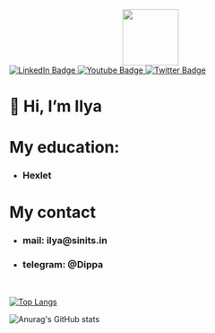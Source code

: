 <div id="header" align="center">
    <img src='https://media.giphy.com/media/RbDKaczqWovIugyJmW/giphy.gif' width="100"/>
</div>

<div id="badges">
  <a href="your-linkedin-URL">
    <img src="https://img.shields.io/badge/LinkedIn-blue?style=for-the-badge&logo=linkedin&logoColor=white" alt="LinkedIn Badge"/>
  </a>
  <a href="your-youtube-URL">
    <img src="https://img.shields.io/badge/Telegram-blue?style=for-the-badge&logo=telegram&logoColor=white" alt="Youtube Badge"/>
  </a>
  <a href="your-twitter-URL">
    <img src="https://img.shields.io/badge/Twitter-blue?style=for-the-badge&logo=twitter&logoColor=white" alt="Twitter Badge"/>
  </a>
</div>



<h1>👋 Hi, I’m Ilya</h1>

<h1>My education:</h1>
<ul>
   <li><h3>Hexlet</h3></li>
</ul>
<h1>My contact</h1>
<ul>
   <li><h3>mail: ilya@sinits.in</h3></li>
   <li><h3>telegram: @Dippa</h3></li>
</ul>
<br>

[![Top Langs](https://github-readme-stats.vercel.app/api/top-langs/?username=IXIIIK)](https://github.com/anuraghazra/github-readme-stats)

![Anurag's GitHub stats](https://github-readme-stats.vercel.app/api?username=IXIIIK&show_icons=true&theme=transparent)
<!---
IXIIIK/IXIIIK is a ✨ special ✨ repository because its `README.md` (this file) appears on your GitHub profile.
You can click the Preview link to take a look at your changes.
--->

